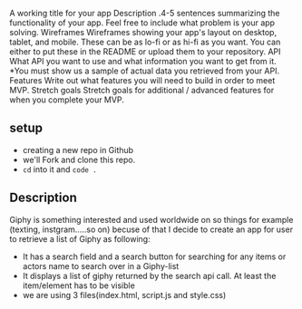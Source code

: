 <!-- First Project -->
A working title for your app
Description .4-5 sentences summarizing the functionality of your app. Feel free to include what problem is your app solving.
Wireframes Wireframes showing your app's layout on desktop, tablet, and mobile. These can be as lo-fi or as hi-fi as you want. You can either to put these in the README or upload them to your repository.
API What API you want to use and what information you want to get from it. *You must show us a sample of actual data you retrieved from your API.
Features Write out what features you will need to build in order to meet MVP.
Stretch goals Stretch goals for additional / advanced features for when you complete your MVP.


## setup
- creating a new repo in Github
- we'll Fork and clone this repo.
- `cd` into it and `code .`

## Description
 Giphy is something interested and used worldwide on so things for example (texting, instgram.....so on) becuse of that I decide to 
 create an app for user to retrieve a list of Giphy as following:
- It has a search field and a search button for searching for any items or actors name to search over in a Giphy-list 
- It displays a list of giphy returned by the search api call.  At least the item/element has to be visible 
- we are using 3 files(index.html, script.js and style.css)







